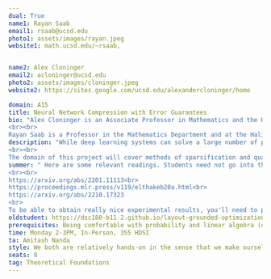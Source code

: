 ```yaml
---
dual: True
name1: Rayan Saab
email1: rsaab@ucsd.edu
photo1: assets/images/rayan.jpeg
website1: math.ucsd.edu/~rsaab, 


name2: Alex Cloninger
email2: acloninger@ucsd.edu
photo2: assets/images/cloninger.jpeg
website2: https://sites.google.com/ucsd.edu/alexandercloninger/home

domain: A15
title: Neural Network Compression with Error Guarantees
bio: "Alex Cloninger is an Associate Professor in Mathematics and the Halicioglu Data Science Institute. He works on computational models for learning similarities between data, and using these similarity measures to solve various scientific problems. Find out more about Dr. Cloninger's research: https://ccom.ucsd.edu/~acloninger/index.html
<br><br>
Rayan Saab is a Professor in the Mathematics Department and at the Halicioglu Data Science Institute. He works on developing computational methods and theory for solving problems related to collecting, processing, and analyzing data. He came to this work first through an undergrad degree in electrical engineering and finding himself always interested in both making things work and understanding why they do. Find out more about Dr. Saab's research: http://www.math.ucsd.edu/~rsaab/"
description: "While deep learning systems can solve a large number of problems, their ever-growing computational demands pose a challenge for deployment on resource-constrained platforms such as cell phones and small chips. To facilitate moving ML systems to edge computing, it is imperative to reduce their number of active weights and to reduce the computational load associated with them. A number of approaches are plausible. Among these, sparsification seeks to reduce the number of active weights by setting as many of them to zero as possible, while quantization replaces, for example, 32-bit floating point weights with weights that require many fewer bits to store. Despite numerous proposed methods for weight sparsification and quantization, only a handful offer theoretical guarantees that predictions using quantized weights will closely approximate those of the original large network.
<br><br>
The domain of this project will cover methods of sparsification and quantization that guarantee the resulting error will remain small, alongside examining their applications across diverse deep learning architectures, including those for computer vision and large language models. It will involve a balanced mixture of theory and practice. Students who choose this project will delve into the mathematical and computational principles behind quantization, utilizing concepts from signal processing, statistical learning, and linear algebra.  They will also engage in hands-on coding and experimentation on algorithms for compressing deep learning models, testing them on various data sets and signal models."
summer: " Here are some relevant readings. Students need not go into the mathematical details of the papers as we can go through them together, but these papers give an idea of the domain. The more familiar you are with the topic, the more we can do!
<br><br>
https://arxiv.org/abs/2201.11113<br>
https://proceedings.mlr.press/v119/elthakeb20a.html<br>
https://arxiv.org/abs/2210.17323
<br>
To be able to obtain really nice experimental results, you'll need to pick up PyTorch and work with the ImageNet dataset. "
oldstudent: https://dsc180-b11-2.github.io/layout-grounded-optimization/
prerequisites: Being comfortable with probability and linear algebra (or willingness to catch up quickly) would be very helpful, as would be a basic familiarity with neural networks. 
time: Monday 2-3PM, In-Person, 355 HDSI
ta: Amitash Nanda
style: We both are relatively hands-on in the sense that we make ourselves available for problem-solving and discussions. That said, students have to be self-motivated, and motivated to do the readings and the work.
seats: 8
tag: Theoretical Foundations
---
```

